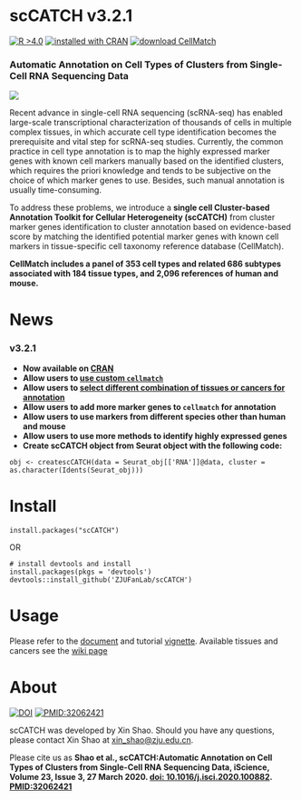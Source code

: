 # scCATCH v3.2.1
[![R >4.0](https://img.shields.io/badge/R-%3E%3D4.0-brightgreen)](https://www.r-project.org/) <a href='#cran'>![installed with CRAN](https://img.shields.io/badge/installed%20with-CRAN-blue)</a> [![download CellMatch](https://img.shields.io/badge/download-CellMatch-orange.svg)](https://github.com/ZJUFanLab/scCATCH/tree/master/data)

### Automatic Annotation on Cell Types of Clusters from Single-Cell RNA Sequencing Data

<img src='https://github.com/ZJUFanLab/scCATCH_performance_comparison/blob/master/Overview.png'>

Recent advance in single-cell RNA sequencing (scRNA-seq) has enabled large-scale transcriptional characterization of thousands of cells in multiple complex tissues, in which accurate cell type identification becomes the prerequisite and vital step for scRNA-seq studies. Currently, the common practice in cell type annotation is to map the highly expressed marker genes with known cell markers manually based on the identified clusters, which requires the priori knowledge and tends to be subjective on the choice of which marker genes to use. Besides, such manual annotation is usually time-consuming.

To address these problems, we introduce a __single cell Cluster-based Annotation Toolkit for Cellular Heterogeneity (scCATCH)__ from cluster marker genes identification to cluster annotation based on evidence-based score by matching the identified potential marker genes with known cell markers in tissue-specific cell taxonomy reference database (CellMatch).

__CellMatch includes a panel of 353 cell types and related 686 subtypes associated with 184 tissue types, and 2,096 references of human and mouse.__

# <a name='cran'>News</a>
### v3.2.1
- __Now available on [CRAN](https://CRAN.R-project.org/package=scCATCH)__
- __Allow users to [use custom `cellmatch`](https://github.com/ZJUFanLab/scCATCH/wiki/Use-custom-cellmatch)__
- __Allow users to [select different combination of tissues or cancers for annotation](https://github.com/ZJUFanLab/scCATCH/wiki/Select-different-combination-of-tissues-or-cancers-for-annotation)__
- __Allow users to add more marker genes to `cellmatch` for annotation__
- __Allow users to use markers from different species other than human and mouse__
- __Allow users to use more methods to identify highly expressed genes__
- __Create scCATCH object from Seurat object with the following code:__

`obj <- createscCATCH(data = Seurat_obj[['RNA']]@data, cluster = as.character(Idents(Seurat_obj)))`

# Install
```
install.packages("scCATCH")
```
OR
```
# install devtools and install
install.packages(pkgs = 'devtools')
devtools::install_github('ZJUFanLab/scCATCH')
```

# Usage
Please refer to the [document](https://raw.githack.com/ZJUFanLab/scCATCH/master/vignettes/scCATCH.pdf) and tutorial [vignette](https://raw.githack.com/ZJUFanLab/scCATCH/master/vignettes/tutorial.html). Available tissues and cancers see the [wiki page](https://github.com/ZJUFanLab/scCATCH/wiki)


# About
[![DOI](https://img.shields.io/badge/DOI-10.1016%2Fj.isci.2020.100882-brightgreen.svg)](https://www.sciencedirect.com/science/article/pii/S2589004220300663) [![PMID:32062421](https://img.shields.io/badge/PMID-32062421-blue.svg)](https://pubmed.ncbi.nlm.nih.gov/32062421/)

scCATCH was developed by Xin Shao. Should you have any questions, please contact Xin Shao at xin_shao@zju.edu.cn.

Please cite us as __Shao et al., scCATCH:Automatic Annotation on Cell Types of Clusters from Single-Cell RNA Sequencing Data, iScience, Volume 23, Issue 3, 27 March 2020. [doi: 10.1016/j.isci.2020.100882](https://www.sciencedirect.com/science/article/pii/S2589004220300663). [PMID:32062421](https://pubmed.ncbi.nlm.nih.gov/32062421/)__
